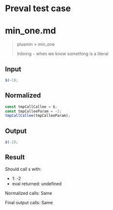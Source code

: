 # Preval test case

# min_one.md

> plusmin > min_one
>
> Inlining `~` when we know something is a literal

## Input

`````js filename=intro
$(~1);
`````

## Normalized

`````js filename=intro
const tmpCallCallee = $;
const tmpCalleeParam = -2;
tmpCallCallee(tmpCalleeParam);
`````

## Output

`````js filename=intro
$(-2);
`````

## Result

Should call `$` with:
 - 1: -2
 - eval returned: undefined

Normalized calls: Same

Final output calls: Same
